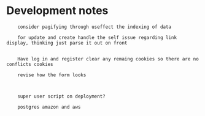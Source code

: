 # Development notes


    
        consider pagifying through useffect the indexing of data
        
        for update and create handle the self issue regarding link display, thinking just parse it out on front
        

        Have log in and register clear any remaing cookies so there are no conflicts cookies

        revise how the form looks

        

        super user script on deployment?

        postgres amazon and aws


